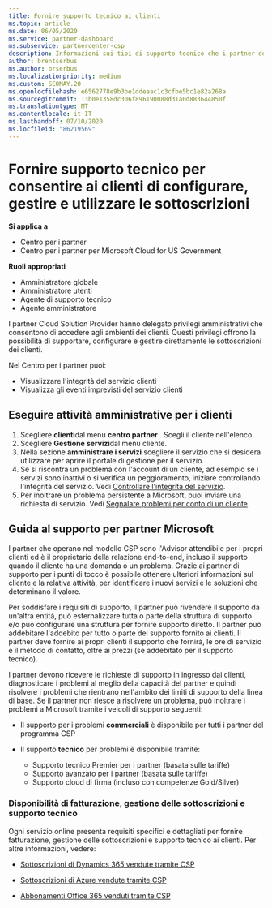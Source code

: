 ```yaml
---
title: Fornire supporto tecnico ai clienti
ms.topic: article
ms.date: 06/05/2020
ms.service: partner-dashboard
ms.subservice: partnercenter-csp
description: Informazioni sui tipi di supporto tecnico che i partner del programma Cloud Solution Provider possono offrire ai propri clienti.
author: brentserbus
ms.author: brserbus
ms.localizationpriority: medium
ms.custom: SEOMAY.20
ms.openlocfilehash: e6562778e9b3be1ddeaac1c3cfbe5bc1e82a268a
ms.sourcegitcommit: 13b0e1358dc306f896190088d31a0d883644850f
ms.translationtype: MT
ms.contentlocale: it-IT
ms.lasthandoff: 07/10/2020
ms.locfileid: "86219569"
---
```

# <a name="provide-technical-support-to-help-customers-configure-manage-and-use-their-subscriptions"></a>Fornire supporto tecnico per consentire ai clienti di configurare, gestire e utilizzare le sottoscrizioni

**Si applica a**

- Centro per i partner
- Centro per i partner per Microsoft Cloud for US Government

**Ruoli appropriati**
- Amministratore globale
- Amministratore utenti
- Agente di supporto tecnico
- Agente amministratore

I partner Cloud Solution Provider hanno delegato privilegi amministrativi che consentono di accedere agli ambienti dei clienti. Questi privilegi offrono la possibilità di supportare, configurare e gestire direttamente le sottoscrizioni dei clienti.

Nel Centro per i partner puoi:

- Visualizzare l'integrità del servizio clienti
- Visualizza gli eventi imprevisti del servizio clienti

## <a name="perform-admin-tasks-for-your-customers"></a>Eseguire attività amministrative per i clienti

1. Scegliere **clienti**dal menu **centro partner** . Scegli il cliente nell'elenco.
2. Scegliere **Gestione servizi**dal menu cliente.
3. Nella sezione **amministrare i servizi** scegliere il servizio che si desidera utilizzare per aprire il portale di gestione per il servizio.
4. Se si riscontra un problema con l'account di un cliente, ad esempio se i servizi sono inattivi o si verifica un peggioramento, iniziare controllando l'integrità del servizio. Vedi [Controllare l'integrità del servizio](check-service-health.md).
5. Per inoltrare un problema persistente a Microsoft, puoi inviare una richiesta di servizio. Vedi [Segnalare problemi per conto di un cliente](report-problems-on-behalf-of-a-customer.md).

## <a name="microsoft-partner-support-guidance"></a>Guida al supporto per partner Microsoft

I partner che operano nel modello CSP sono l'Advisor attendibile per i propri clienti ed è il proprietario della relazione end-to-end, incluso il supporto quando il cliente ha una domanda o un problema. Grazie ai partner di supporto per i punti di tocco è possibile ottenere ulteriori informazioni sul cliente e la relativa attività, per identificare i nuovi servizi e le soluzioni che determinano il valore.

Per soddisfare i requisiti di supporto, il partner può rivendere il supporto da un'altra entità, può esternalizzare tutta o parte della struttura di supporto e/o può configurare una struttura per fornire supporto diretto.  Il partner può addebitare l'addebito per tutto o parte del supporto fornito ai clienti. Il partner deve fornire ai propri clienti il supporto che fornirà, le ore di servizio e il metodo di contatto, oltre ai prezzi (se addebitato per il supporto tecnico). 

I partner devono ricevere le richieste di supporto in ingresso dai clienti, diagnosticare i problemi al meglio della capacità del partner e quindi risolvere i problemi che rientrano nell'ambito dei limiti di supporto della linea di base. Se il partner non riesce a risolvere un problema, può inoltrare i problemi a Microsoft tramite i veicoli di supporto seguenti:

- Il supporto per i problemi **commerciali** è disponibile per tutti i partner del programma CSP

- Il supporto **tecnico** per problemi è disponibile tramite:

  - Supporto tecnico Premier per i partner (basata sulle tariffe)
  - Supporto avanzato per i partner (basata sulle tariffe)
  - Supporto cloud di firma (incluso con competenze Gold/Silver)

### <a name="providing-billing-subscription-management-and-technical-support"></a>Disponibilità di fatturazione, gestione delle sottoscrizioni e supporto tecnico 

Ogni servizio online presenta requisiti specifici e dettagliati per fornire fatturazione, gestione delle sottoscrizioni e supporto tecnico ai clienti. Per altre informazioni, vedere:

- [Sottoscrizioni di Dynamics 365 vendute tramite CSP](https://www.microsoftpartnercommunity.com/t5/CSP/Microsoft-Partner-Support-Guidance/m-p/5262#M30)

- [Sottoscrizioni di Azure vendute tramite CSP](https://www.microsoftpartnercommunity.com/t5/CSP/Microsoft-Partner-Support-Guidance/m-p/5263#M31)

- [Abbonamenti Office 365 venduti tramite CSP](https://www.microsoftpartnercommunity.com/t5/CSP/Microsoft-Partner-Support-Guidance/m-p/5264#M32)
